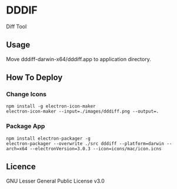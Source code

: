 # DDDIF
Diff Tool

## Usage
Move dddiff-darwin-x64/dddiff.app to application directory.

## How To Deploy
### Change Icons

```
npm install -g electron-icon-maker
electron-icon-maker --input=./images/dddiff.png --output=.
```

### Package App

```
npm install electron-packager -g
electron-packager --overwrite ./src dddiff --platform=darwin --arch=x64 --electronVersion=3.0.3 --icon=icons/mac/icon.icns
```

## Licence
GNU Lesser General Public License v3.0
